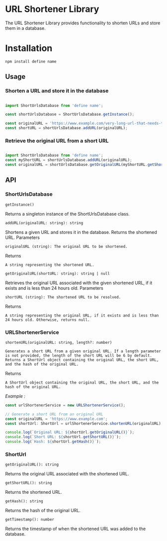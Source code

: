 # URL Shortener Library

The URL Shortener Library provides functionality to shorten URLs and store them in a database.

# Installation

```
npm install define name
```
## Usage
### Shorten a URL and store it in the database

```typescript

import ShortUrlsDatabase from 'define name';

const shortUrlsDatabase = ShortUrlsDatabase.getInstance();

const originalURL = 'https://www.example.com/very-long-url-that-needs-to-be-shortened';
const shortURL = shortUrlsDatabase.addURL(originalURL);
```

### Retrieve the original URL from a short URL

```typescript

import ShortUrlsDatabase from 'define name';
const myShortURL = shortUrlsDatabase.addURL(originalURL);
const originalURL = shortUrlsDatabase.getOriginalURL(myShortURL.getShortURL());
```

## API
### ShortUrlsDatabase
`getInstance()`

Returns a singleton instance of the ShortUrlsDatabase class.

`addURL(originalURL: string): string`

Shortens a given URL and stores it in the database. Returns the shortened URL.
Parameters

    originalURL (string): The original URL to be shortened.

Returns

    A string representing the shortened URL.

`getOriginalURL(shortURL: string): string | null`

Retrieves the original URL associated with the given shortened URL, if it exists and is less than 24 hours old.
Parameters

    shortURL (string): The shortened URL to be resolved.

Returns

    A string representing the original URL, if it exists and is less than 24 hours old. Otherwise, returns null.

### URLShortenerService
`shortenURL(originalURL: string, length?: number)`

    Generates a short URL from a given original URL. If a length parameter is not provided, the length of the short URL will be 6 by default. Returns a ShortUrl object containing the original URL, the short URL, and the hash of the original URL.
Returns

    A ShortUrl object containing the original URL, the short URL, and the hash of the original URL.

_Example :_

```typescript
const urlShortenerService = new URLShortenerService();

// Generate a short URL from an original URL
const originalURL = 'https://www.example.com';
const shortUrl: ShortUrl = urlShortenerService.shortenURL(originalURL);

console.log(`Original URL: ${shortUrl.getOriginalURL()}`);
console.log(`Short URL: ${shortUrl.getShortURL()}`);
console.log(`Hash: ${shortUrl.getHash()}`);
```
### ShortUrl
`getOriginalURL(): string`

Returns the original URL associated with the shortened URL.

`getShortURL(): string`

Returns the shortened URL.

`getHash(): string`

Returns the hash of the original URL.

`getTimestamp(): number`

Returns the timestamp of when the shortened URL was added to the database.